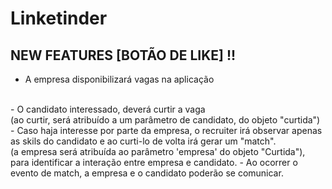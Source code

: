 # Linketinder

## NEW FEATURES [BOTÃO DE LIKE] !!

- A empresa disponibilizará vagas na aplicação
<br>
- O candidato interessado, deverá curtir a vaga 
<br>
(ao curtir, será atribuído a um parâmetro de candidato, do objeto "curtida")
<br>
- Caso haja interesse por parte da empresa, o recruiter irá observar apenas as skils do candidato e ao curti-lo de volta irá gerar um "match".
<br>
(a empresa será atribuída ao parâmetro 'empresa' do objeto "Curtida"), para identificar a interação entre empresa e candidato.
- Ao ocorrer o evento de match, a empresa e o candidato poderão se comunicar.
